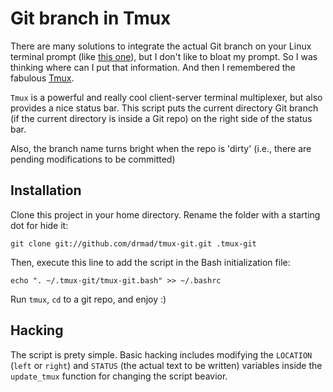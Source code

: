 Git branch in Tmux
==================

There are many solutions to integrate the actual Git branch on your Linux terminal
prompt (like [this one][1]), but I don't like to bloat my prompt. So I was thinking
where can I put that information. And then I remembered the fabulous [Tmux][2].

`Tmux` is a powerful and really cool client-server terminal multiplexer, but also 
provides a nice status bar. This script puts the current directory Git branch (if
the current directory is inside a Git repo) on the right side of the status bar.

Also, the branch name turns bright when the repo is 'dirty' (i.e., there are pending
modifications to be committed)

## Installation

Clone this project in your home directory. Rename the folder with a starting dot for
hide it:

    git clone git://github.com/drmad/tmux-git.git .tmux-git
  
Then, execute this line to add the script in the Bash initialization file:

    echo ". ~/.tmux-git/tmux-git.bash" >> ~/.bashrc
  
Run `tmux`, `cd` to a git repo, and enjoy :)

## Hacking

The script is prety simple. Basic hacking includes modifying the `LOCATION` (`left`
or `right`) and `STATUS` (the actual text to be written) variables inside the 
`update_tmux` function for changing the script beavior.

[1]: https://github.com/jimeh/git-aware-prompt
[2]: http://tmux.sourceforge.net/
